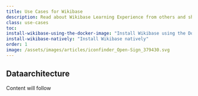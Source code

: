 ```yaml
---
title: Use Cases for Wikibase
description: Read about Wikibase Learning Experience from others and share your story.
class: use-cases
toc:  
install-wikibase-using-the-docker-image: "Install Wikibase using the Docker image"
install-wikibase-natively: "Install Wikibase natively"
order: 1
image: /assets/images/articles/iconfinder_Open-Sign_379430.svg
---
```


## Dataarchitecture
Content will follow
